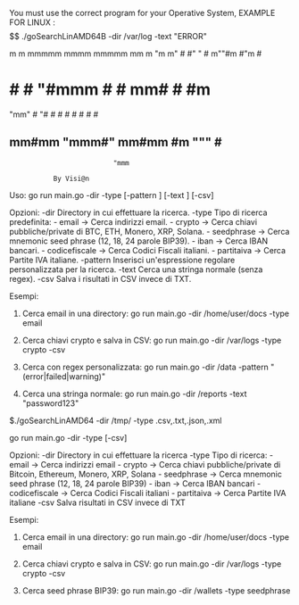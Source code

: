 You must use the correct program for your Operative System, EXAMPLE FOR LINUX :
$$$$$$$$$$$$$$$$$$$$$$$$$$$$$$$$$$$$$$$$$$$$$$$$$$$$$$$$$$$$$$$$$$$$$$$$$$$$$$
./goSearchLinAMD64B -dir /var/log -text "ERROR"


m    m mmmmm   mmmm  mmmmm         mm   m
 "m  m"   #    #"   "   #     m""#m #"m  #
  #  #    #    "#mmm    #    #  mm# # #m #
  "mm"    #        "#   #    # #  # #  # #
   ##   mm#mm  "mmm#" mm#mm  #m """ #   ##
                              "mmm        

               By Visi@n
	

Uso:
  go run main.go -dir <directory> -type <tipo> [-pattern <regex>] [-text <stringa>] [-csv]

Opzioni:
  -dir <directory>      Directory in cui effettuare la ricerca.
  -type <tipo>          Tipo di ricerca predefinita:
                        - email         → Cerca indirizzi email.
                        - crypto        → Cerca chiavi pubbliche/private di BTC, ETH, Monero, XRP, Solana.
                        - seedphrase    → Cerca mnemonic seed phrase (12, 18, 24 parole BIP39).
                        - iban          → Cerca IBAN bancari.
                        - codicefiscale → Cerca Codici Fiscali italiani.
                        - partitaiva    → Cerca Partite IVA italiane.
  -pattern <regex>      Inserisci un'espressione regolare personalizzata per la ricerca.
  -text <stringa>       Cerca una stringa normale (senza regex).
  -csv                  Salva i risultati in CSV invece di TXT.

Esempi:
  1) Cerca email in una directory:
     go run main.go -dir /home/user/docs -type email

  2) Cerca chiavi crypto e salva in CSV:
     go run main.go -dir /var/logs -type crypto -csv

  3) Cerca con regex personalizzata:
     go run main.go -dir /data -pattern "(error|failed|warning)"

  4) Cerca una stringa normale:
     go run main.go -dir /reports -text "password123"



$$$$$$$$$$$$$$$$$$$$$$$$$$$$$$$$$$$$$$$$$$$$$$$$$$$$$$$$$$$$$$$$$$$$$$$$$$$$$$$$$$$$$$$$$$$$$$$$$$$$$$$$$$$$$$$$$$$$
  $./goSearchLinAMD64 -dir /tmp/ -type .csv,.txt,.json,.xml

  
  
  go run main.go -dir <directory> -type <tipo> [-csv]

Opzioni:
  -dir <directory>      Directory in cui effettuare la ricerca
  -type <tipo>          Tipo di ricerca:
                        - email         → Cerca indirizzi email
                        - crypto        → Cerca chiavi pubbliche/private di Bitcoin, Ethereum, Monero, XRP, Solana
                        - seedphrase    → Cerca mnemonic seed phrase (12, 18, 24 parole BIP39)
                        - iban          → Cerca IBAN bancari
                        - codicefiscale → Cerca Codici Fiscali italiani
                        - partitaiva    → Cerca Partite IVA italiane
  -csv                  Salva risultati in CSV invece di TXT

Esempi:
  1) Cerca email in una directory:
     go run main.go -dir /home/user/docs -type email

  2) Cerca chiavi crypto e salva in CSV:
     go run main.go -dir /var/logs -type crypto -csv

  3) Cerca seed phrase BIP39:
     go run main.go -dir /wallets -type seedphrase


